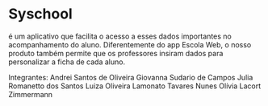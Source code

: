 # Syschool
é um aplicativo que facilita o acesso a esses dados importantes no acompanhamento do aluno. Diferentemente do app Escola Web, o nosso produto também permite que os professores insiram dados para personalizar a ficha de cada aluno.

Integrantes:
Andrei Santos de Oliveira
Giovanna Sudario de Campos
Julia Romanetto dos Santos
Luiza Oliveira Lamonato Tavares Nunes
Olívia Lacort Zimmermann 
